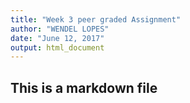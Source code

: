 ```yaml
---
title: "Week 3 peer graded Assignment"
author: "WENDEL LOPES"
date: "June 12, 2017"
output: html_document
---
```


## This is a markdown file

